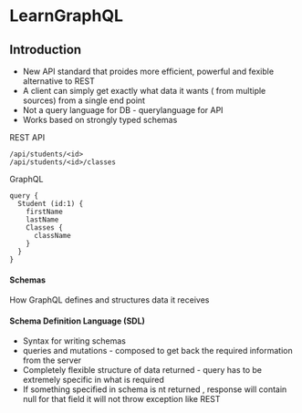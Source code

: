 # LearnGraphQL

## Introduction

* New API standard that proides  more efficient, powerful and fexible alternative to REST
* A client can simply get exactly what data it wants ( from multiple sources) from a single end point
* Not a query language for DB - querylanguage for API
* Works based on strongly typed schemas

REST API
```
/api/students/<id>
/api/students/<id>/classes
```
GraphQL
```
query {
  Student (id:1) {
    firstName
    lastName
    Classes {
      className 
    }
  }
}
```

#### Schemas

How GraphQL defines and structures data it receives

#### Schema Definition Language (SDL)

* Syntax for writing schemas
* queries and mutations - composed to get back the required information from the server
* Completely flexible structure of data returned - query has to be extremely specific in what is required
* If something specified in schema is nt returned , response will contain null for that field it will not throw exception like REST

